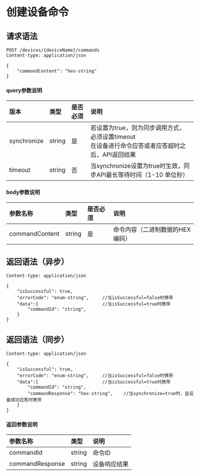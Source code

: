 # 创建设备命令

## 请求语法
```
POST /devices/{deviceName}/commands
Content-type: application/json

{
    "commandContent": "hex-string"
}
```

#### query参数说明
| 版本 | 类型 | 是否必须 | 说明|
|:- | :- | :- | :- |
|synchronize | string |  是 | 若设置为true，则为同步调用方式，必须设置timeout<br>在设备进行命令应答或者应答超时之后，API返回结果 |
|timeout | string |  否 | 当synchronize设置为true时生效，同步API最长等待时间（1-10 单位秒） |


#### body参数说明
|参数名称 | 类型 | 是否必须 | 说明 |
|:- | :- | :- | :- |
|commandContent | string | 是 | 命令内容（二进制数据的HEX编码）|


## 返回语法（异步）
```
Content-type: application/json

{
    "isSuccessful": true,
    "errorCode": "enum-string",     //当isSuccessful=false时携带
    "data":{                        //当isSuccessful=true时携带
        "commandId": "string",
    }
}

```

## 返回语法（同步）
```
Content-type: application/json

{
    "isSuccessful": true,
    "errorCode": "enum-string",     //当isSuccessful=false时携带
    "data":{                        //当isSuccessful=true时携带
        "commandId": "string",
        "commandResponse": "hex-string",    //当synchronize=true时，且设备成功应答时携带
    }
}

```

#### 返回参数说明
|参数名称 | 类型 | 说明|
|:- | :- | :- |
|commandId | string | 命令ID|
|commandResponse | string | 设备响应结果 |
